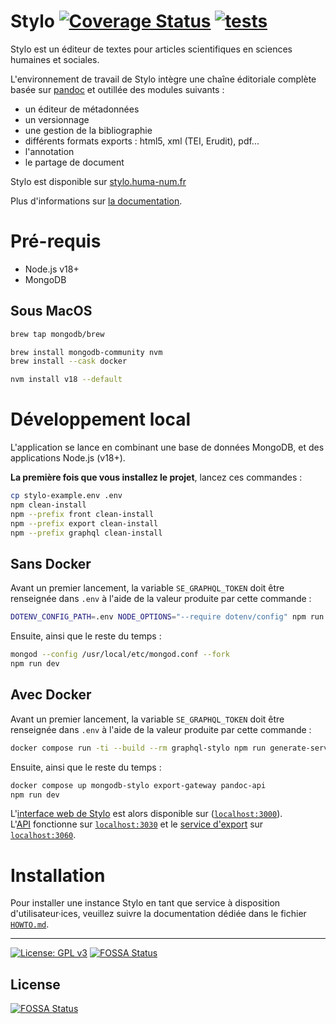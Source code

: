 # Stylo [![Coverage Status](https://coveralls.io/repos/github/EcrituresNumeriques/stylo/badge.svg?branch=master)](https://coveralls.io/github/EcrituresNumeriques/stylo?branch=master) [![tests](https://github.com/EcrituresNumeriques/stylo/actions/workflows/node.yml/badge.svg)](https://github.com/EcrituresNumeriques/stylo/actions/workflows/node.yml)

Stylo est un éditeur de textes pour articles scientifiques en sciences humaines et sociales.

L'environnement de travail de Stylo intègre une chaîne éditoriale complète basée sur [pandoc](http://pandoc.org/) et outillée des modules suivants :

- un éditeur de métadonnées
- un versionnage
- une gestion de la bibliographie
- différents formats exports : html5, xml (TEI, Erudit), pdf...
- l'annotation
- le partage de document

Stylo est disponible sur [stylo.huma-num.fr](https://stylo.huma-num.fr)

Plus d'informations sur [la documentation](http://stylo-doc.ecrituresnumeriques.ca/).

# Pré-requis

- Node.js v18+
- MongoDB

## Sous MacOS

```bash
brew tap mongodb/brew

brew install mongodb-community nvm
brew install --cask docker

nvm install v18 --default
```

# Développement local

L'application se lance en combinant une base de données MongoDB, et des applications Node.js (v18+).

**La première fois que vous installez le projet**, lancez ces commandes :

```bash
cp stylo-example.env .env
npm clean-install
npm --prefix front clean-install
npm --prefix export clean-install
npm --prefix graphql clean-install
```


## Sans Docker

Avant un premier lancement, la variable `SE_GRAPHQL_TOKEN` doit être renseignée dans `.env` à l'aide de la valeur produite par cette commande :

```bash
DOTENV_CONFIG_PATH=.env NODE_OPTIONS="--require dotenv/config" npm run --prefix graphql generate-service-token --silent
```

Ensuite, ainsi que le reste du temps :

```bash
mongod --config /usr/local/etc/mongod.conf --fork
npm run dev
```

## Avec Docker

Avant un premier lancement, la variable `SE_GRAPHQL_TOKEN` doit être renseignée dans `.env` à l'aide de la valeur produite par cette commande :

```bash
docker compose run -ti --build --rm graphql-stylo npm run generate-service-token --silent
```

Ensuite, ainsi que le reste du temps :

```bash
docker compose up mongodb-stylo export-gateway pandoc-api
npm run dev
```

L'[interface web de Stylo](./front) est alors disponible sur ([`localhost:3000`](http://localhost:3000)).<br>
L'[API](./graphql) fonctionne sur [`localhost:3030`](http://localhost:3030/) et le [service d'export](./export) sur [`localhost:3060`](http://localhost:3060/).

# Installation

Pour installer une instance Stylo en tant que service à disposition d'utilisateur·ices, veuillez suivre la documentation dédiée dans le fichier [`HOWTO.md`](HOWTO.md).

---

[![License: GPL v3](https://img.shields.io/badge/License-GPL%20v3-blue.svg)](https://www.gnu.org/licenses/gpl-3.0)
[![FOSSA Status](https://app.fossa.com/api/projects/git%2Bgithub.com%2FEcrituresNumeriques%2Fstylo.svg?type=shield)](https://app.fossa.com/projects/git%2Bgithub.com%2FEcrituresNumeriques%2Fstylo?ref=badge_shield)


## License
[![FOSSA Status](https://app.fossa.com/api/projects/git%2Bgithub.com%2FEcrituresNumeriques%2Fstylo.svg?type=large)](https://app.fossa.com/projects/git%2Bgithub.com%2FEcrituresNumeriques%2Fstylo?ref=badge_large)
